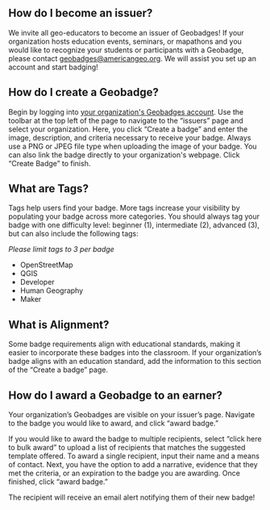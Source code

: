 ## How do I become an issuer?

We invite all geo-educators to become an issuer of Geobadges! If your organization hosts education events, seminars, or mapathons and you would like to recognize your students or participants with a Geobadge, please contact <geobadges@americangeo.org>. We will assist you set up an account and start badging!

## How do I create a Geobadge?
	
Begin by logging into [your organization's Geobadges account](https://issuers.geobadges.io/issuer). Use the toolbar at the top left of the page to navigate to the “issuers” page and select your organization. Here, you click “Create a badge” and enter the image, description, and criteria necessary to receive your badge. Always use a PNG or JPEG file type when uploading the image of your badge. You can also link the badge directly to your organization's webpage. Click “Create Badge” to finish.

## What are Tags?

Tags help users find your badge.  More tags increase your visibility by populating your badge across more categories.  You should always tag your badge with one difficulty level: beginner (1), intermediate (2), advanced (3), but can also include the following tags:
 
 *Please limit tags to 3 per badge*  
 - OpenStreetMap  
 - QGIS  
 - Developer  
 - Human Geography
 - Maker

## What is Alignment?

Some badge requirements align with educational standards, making it easier to incorporate these badges into the classroom. If your organization’s badge aligns with an education standard, add the information to this section of the “Create a badge” page. 
  
  
  
## How do I award a Geobadge to an earner?
	 
Your organization’s Geobadges are visible on your issuer’s page. Navigate to the badge you would like to award, and click “award badge.”  

If you would like to award the badge to multiple recipients, select “click here to bulk award” to upload a list of recipients that matches the suggested template offered. To award a single recipient, input their name and a means of contact. Next, you have the option to add a narrative, evidence that they met the criteria, or an expiration to the badge you are awarding. Once finished, click “award badge.”  

The recipient will receive an email alert notifying them of their new badge! 
